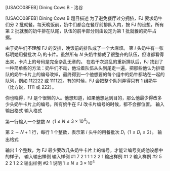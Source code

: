 



[USACO08FEB] Dining Cows B - 洛谷














[USACO08FEB] Dining Cows B
题目描述
为了避免餐厅过分拥挤，FJ 要求奶牛们分 $2$ 批就餐。每天晚饭前，奶牛们都会在餐厅前排队入内，按 FJ 的设想，所有第 $2$ 批就餐的奶牛排在队尾，队伍的前半部分则由设定为第 $1$ 批就餐的奶牛占据。

由于奶牛们不理解 FJ 的安排，晚饭前的排队成了一个大麻烦。 第 $i$ 头奶牛有一张标明她用餐批次 $D_i$ 的卡片。虽然所有 $N$ 头奶牛排成了很整齐的队伍，但谁都看得出来，卡片上的号码是完全杂乱无章的。 在若干次混乱的重新排队后，FJ 找到了一种简单些的方法：奶牛们不动，他沿着队伍从头到尾走一遍，把那些他认为排错队的奶牛卡片上的编号改掉，最终得到一个他想要的每个组中的奶牛都站在一起的队列，例如 $112222$ 或 $111122$。有的时候，FJ 会把整个队列弄得只有 $1$ 组奶牛（比方说，$1111$ 或 $222$）。 

你也晓得，FJ 是个很懒的人。他想知道，如果他想达到目的，那么他最少得改多少头奶牛卡片上的编号。所有奶牛在 FJ 改卡片编号的时候，都不会挪位置。
输入输出格式
输入格式

第一行输入一个整数 $N$（$1 \le N \le 3 \times 10 ^ 4$）。

第 $2 \sim N + 1$ 行，每行 $1$ 个整数，表示第 $i$ 头牛的用餐批次 $D_i$（$1 \le D_i \le 2$）。
输出格式

输出 $1$ 个整数，为 FJ 最少要改几头奶牛卡片上的编号，才能让编号变成他设想中的样子。
输入输出样例
输入样例 #1
7
2
1
1
1
2
2
1
输出样例 #1
2
输入样例 #2
5
2
2
1
2
2
输出样例 #2
1
说明
$1 \le N \le 3 \times 10 ^ 4$






